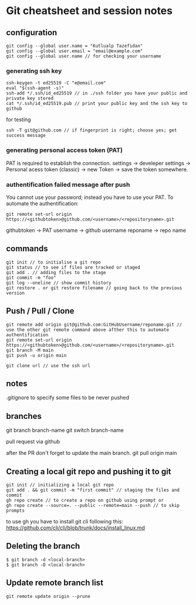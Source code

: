 # Git cheatsheet and session notes

## configuration

```
git config --global user.name = "Kutlualp Tazefidan"
git config --global user.email = "email@example.com"
git config --global user.name // for checking your username
```

### generating ssh key

```
ssh-keygen -t ed25519 -C "e@email.com"
eval "$(ssh-agent -s)"
ssh-add */.ssh/id_ed25519 // in ./ssh folder you have your public and private key stored
cat */.ssh/id_ed25519.pub // print your public key and the ssh key to github
```

for testing

```
ssh -T git@github.com // if fingerprint is right; choose yes; get success message
```

### generating personal access token (PAT)

PAT is required to establish the connection.
settings -> develeper settings -> Personal acess token (classic) -> new Token -> save the token somewhere.

### authentification failed message after push

You cannot use your password; instead you have to use your PAT.
To automate the authentification:

```
git remote set-url origin https://<githubtoken>@github.com/<username>/<repositoryname>.git
```

githubtoken -> PAT
username -> github username
reponame -> repo name

## commands

```
git init // to initialise a git repo
git status // to see if files are tracked or staged
git add . // adding files to the stage
git commit -m "foo"
git log --oneline // show commit history
git restore . or git restore filename // going back to the previous version
```

## Push / Pull / Clone

```
git remote add origin git@github.com:GitHubUsername/reponame.git //  use the other git remote command above afther this to automate authentification
git remote set-url origin https://<githubtoken>@github.com/<username>/<repositoryname>.git
git branch -M main
git push -u origin main

git clone url // use the ssh url
```

## notes

.gitignore to specify some files to be never pushed

## branches

git branch branch-name
git switch branch-name

pull request via github

after the PR don't forget to update the main branch.
git pull origin main

## Creating a local git repo and pushing it to git

```
git init // initializing a local git repo
git add . && git commit -m "first commit" // staging the files and commit
gh repo create // to create a repo on github using prompt or
gh repo create --source=. --public --remote=main --push // to skip prompts
```

to use gh you have to install git cli following this:
https://github.com/cli/cli/blob/trunk/docs/install_linux.md

## Deleting the branch

```
$ git branch -d <local-branch>
$ git branch -D <local-branch>
```

## Update remote branch list

```
git remote update origin --prune
```
